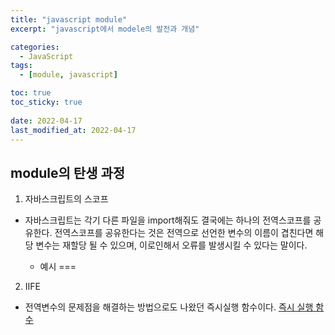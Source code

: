 ```yaml
---
title: "javascript module"
excerpt: "javascript에서 modele의 발전과 개념"

categories:
  - JavaScript
tags:
  - [module, javascript]

toc: true
toc_sticky: true
 
date: 2022-04-17
last_modified_at: 2022-04-17
---
```



## module의 탄생 과정
1. 자바스크립트의 스코프
- 자바스크립트는 각기 다른 파일을 import해줘도 결국에는 하나의 전역스코프를 공유한다. 
  전역스코프를 공유한다는 것은 전역으로 선언한 변수의 이름이 겹친다면 해당 변수는 재할당 될 수 있으며, 이로인해서 오류를 발생시킬 수 있다는 말이다.

  - 예시
  ===

2. IIFE
- 전역변수의 문제점을 해결하는 방법으로도 나왔던 즉시실행 함수이다. [즉시 실행 함수](https://sunmerrr.github.io/javascript/globalVariable/#3-%EC%A0%84%EC%97%AD%EB%B3%80%EC%88%98%EC%9D%98-%EB%AC%B8%EC%A0%9C%EC%A0%90-%ED%95%B4%EA%B2%B0-%EB%B0%A9%EB%B2%95)